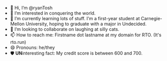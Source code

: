- 👋 Hi, I’m @ryanTosh
- 👀 I’m interested in conquering the world.
- 🌱 I’m currently learning lots of stuff. I'm a first-year student at Carnegie-Mellon University, hoping to graduate with a major in Undecided.
- 💞️ I’m looking to collaborate on laughing at silly cats.
- 📫 How to reach me: Firstname dot lastname at my domain for RTO. (It's rto.run)
- 😄 Pronouns: he/they
- 🛡️ **UN**interesting fact: My credit score is between 600 and 700.

<!---
ryanTosh/ryanTosh is a ✨ special ✨ repository because its `README.md` (this file) appears on your GitHub profile.
You can click the Preview link to take a look at your changes.
--->
